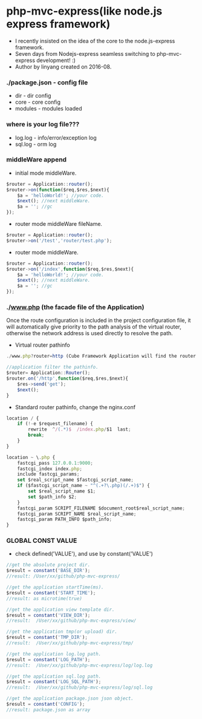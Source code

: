 # php-mvc-express(like node.js express framework)
* I recently insisted on the idea of the core to the node.js-express framework.
* Seven days from Nodejs-express seamless switching to php-mvc-express development! :)
* Author by linyang created on 2016-08.

### ./package.json - config file
*  dir - dir config
*  core - core config
*  modules - modules loaded

### where is your log file???
* log.log - info/error/exception log
* sql.log - orm log

### middleWare append
* initial mode middleWare.
```javascript
$router = Application::router();
$router->on(function($req,$res,$next){
    $a = 'helloWorld!'; //your code.
    $next(); //next middleWare.
    $a = ''; //gc
});
```
* router mode middleWare fileName.
```javascript
$router = Application::router();
$router->on('/test','router/test.php');
```
* router mode middleWare.
```javascript
$router = Application::router();
$router->on('/index',function($req,$res,$next){
    $a = 'helloWorld!'; //your code.
    $next(); //next middleWare.
    $a = ''; //gc
});
```
### ./www.php (the facade file of the Application)
Once the route configuration is included in the project configuration file,
it will automatically give priority to the path analysis of the virtual router,
otherwise the network address is used directly to resolve the path.
* Virtual router pathinfo
```javascript
./www.php?router=http (Cube Framework Application will find the router config from the package.json)

//application filter the pathinfo.
$router= Application::Router();
$router.on('/http',function($req,$res,$next){
    $res->send('get');
    $next();
}
```
* Standard router pathinfo, change the nginx.conf
```javascript
location / {
    if (!-e $request_filename) {
        rewrite  ^/(.*)$  /index.php/$1  last;
        break;
    }
}

location ~ \.php {
    fastcgi_pass 127.0.0.1:9000;
    fastcgi_index index.php;
    include fastcgi_params;
    set $real_script_name $fastcgi_script_name;
    if ($fastcgi_script_name ~ "^(.+?\.php)(/.+)$") {
        set $real_script_name $1;
        set $path_info $2;
    }
    fastcgi_param SCRIPT_FILENAME $document_root$real_script_name;
    fastcgi_param SCRIPT_NAME $real_script_name;
    fastcgi_param PATH_INFO $path_info;
}
```

### GLOBAL CONST VALUE
* check defined('VALUE'), and use by constant('VALUE')
```javascript
//get the absolute project dir.
$result = constant('BASE_DIR');
//result: /User/xx/github/php-mvc-express/

//get the application startTime(ms).
$result = constant('START_TIME');
//result: as microtime(true)

//get the application view template dir.
$result = constant('VIEW_DIR');
//result:  /User/xx/github/php-mvc-express/view/

//get the application tmp(or upload) dir.
$result = constant('TMP_DIR');
//result:  /User/xx/github/php-mvc-express/tmp/

//get the application log.log path.
$result = constant('LOG_PATH');
//result:  /User/xx/github/php-mvc-express/log/log.log

//get the application sql.log path.
$result = constant('LOG_SQL_PATH');
//result:  /User/xx/github/php-mvc-express/log/sql.log

//get the application package.json json object.
$result = constant('CONFIG');
//result: package.json as array
```

